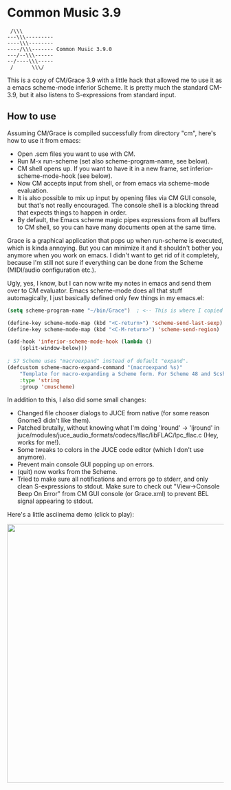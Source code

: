 
# Common Music 3.9

```
 /\\\
---\\\---------
----\\\--------
----/\\\------- Common Music 3.9.0
---/--\\\------
--/----\\\-----
 /      \\\/
```

This is a copy of CM/Grace 3.9 with a little hack that allowed me to
use it as a emacs scheme-mode inferior Scheme. It is pretty much the
standard CM-3.9, but it also listens to S-expressions from standard input.

## How to use

Assuming CM/Grace is compiled successfully from directory "cm", here's how to use it from emacs:

- Open .scm files you want to use with CM.
- Run M-x run-scheme (set also scheme-program-name, see below).
- CM shell opens up. If you want to have it in a new frame, set inferior-scheme-mode-hook (see below).
- Now CM accepts input from shell, or from emacs via scheme-mode evaluation.
- It is also possible to mix up input by opening files via CM GUI console, but that's not really
  encouraged. The console shell is a blocking thread that expects things to happen in order.
- By default, the Emacs scheme magic pipes expressions from all buffers to CM shell, so you can
  have many documents open at the same time.

Grace is a graphical application that pops up when run-scheme is executed, which is kinda annoying.
But you can minimize it and it shouldn't bother you anymore when you work on emacs. I didn't want
to get rid of it completely, because I'm still not sure if everything can be done from the Scheme
(MIDI/audio configuration etc.).

Ugly, yes, I know, but I can now write my notes in emacs and send them over
to CM evaluator. Emacs scheme-mode does all that stuff automagically, I just
basically defined only few things in my emacs.el:


```lisp
(setq scheme-program-name "~/bin/Grace")  ; <-- This is where I copied the compiled bin/Grace

(define-key scheme-mode-map (kbd "<C-return>") 'scheme-send-last-sexp)
(define-key scheme-mode-map (kbd "<C-M-return>") 'scheme-send-region)

(add-hook 'inferior-scheme-mode-hook (lambda ()
	(split-window-below)))
	
; S7 Scheme uses "macroexpand" instead of default "expand".
(defcustom scheme-macro-expand-command "(macroexpand %s)"
	"Template for macro-expanding a Scheme form. For Scheme 48 and Scsh use \",expand %s\"."
	:type 'string
	:group 'cmuscheme)
```

In addition to this, I also did some small changes:

* Changed file chooser dialogs to JUCE from native (for some reason Gnome3 didn't like them).
* Patched brutally, without knowing what I'm doing 'lround' -> 'ljround' in juce/modules/juce_audio_formats/codecs/flac/libFLAC/lpc_flac.c (Hey, works for me!).
* Some tweaks to colors in the JUCE code editor (which I don't use anymore).
* Prevent main console GUI popping up on errors.
* (quit) now works from the Scheme.
* Tried to make sure all notifications and errors go to stderr, and only clean S-expressions to stdout. Make sure to
  check out "View->Console Beep On Error" from CM GUI console (or Grace.xml) to prevent BEL signal appearing to stdout.


Here's a little asciinema demo (click to play):

<a href="https://asciinema.org/a/AhEdw4oXTZs7dWstM1xYh8U5Z?autoplay=1" target="_blank"><img src="https://asciinema.org/a/AhEdw4oXTZs7dWstM1xYh8U5Z.png" style="width: 600px;"/></a>
